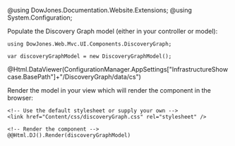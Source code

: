 ﻿@using DowJones.Documentation.Website.Extensions;
@using System.Configuration;

Populate the Discovery Graph model (either in your controller or model):

	using DowJones.Web.Mvc.UI.Components.DiscoveryGraph;

	var discoveryGraphModel = new DiscoveryGraphModel();
	
@Html.DataViewer(ConfigurationManager.AppSettings["InfrastructureShowcase.BasePath"]+"/DiscoveryGraph/data/cs")

Render the model in your view which will render the component in the browser:

	<!-- Use the default stylesheet or supply your own -->
	<link href="Content/css/discoveryGraph.css" rel="stylesheet" />
	
	<!-- Render the component -->
	@@Html.DJ().Render(discoveryGraphModel)	